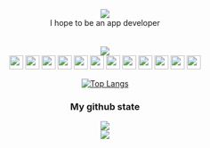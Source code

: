 <!--
**Choe-Ji-Hwan/Choe-Ji-Hwan** is a ✨ _special_ ✨ repository because its `README.md` (this file) appears on your GitHub profile.

Here are some ideas to get you started:

- 🔭 I’m currently working on ...
- 🌱 I’m currently learning ...
- 👯 I’m looking to collaborate on ...
- 🤔 I’m looking for help with ...
- 💬 Ask me about ...
- 📫 How to reach me: ...
- 😄 Pronouns: ...
- ⚡ Fun fact: ...
-->
<div align="center">
  
<img src="https://capsule-render.vercel.app/api?type=transparent&color=auto&customColorList=3,3,3,3,3,4&height=200&section=header&text=Choe-Ji-Hwan&fontSize=50" />
  <div align="center">I hope to be an app developer<div></br></br>
  <div float="left">
    <img src="http://mazassumnida.wtf/api/mini/generate_badge?boj=ghldtjd901"/></br>
<img src="https://user-images.githubusercontent.com/54761791/161787463-9ba3d32c-bec4-4eba-b086-448efa08a549.svg" width=25 height=25/>
<img src="https://user-images.githubusercontent.com/54761791/161785842-942c2f6e-bf26-414e-abc5-0111cc9b6e45.svg" width=25 height=25/>
<img src="https://user-images.githubusercontent.com/54761791/161785848-e2108c48-4ff0-4a5a-b263-27022c1bd8cd.svg" width=25 height=25/>
<img src="https://user-images.githubusercontent.com/54761791/161785853-6cdd16b2-4c16-44d5-97aa-27fdb5a8942f.svg" width=25 height=25/>
<img src="https://user-images.githubusercontent.com/54761791/161785866-e7870c44-2a54-45cc-994d-fd94aabdf610.svg" width=25 height=25/>   
<img src="https://user-images.githubusercontent.com/54761791/161785875-221b77a5-e2ae-4b08-87d6-cc10628843bf.svg" width=25 height=25/>
<img src="https://user-images.githubusercontent.com/54761791/161785830-8fb0fdd0-e95b-4418-81d6-504c03b187e3.svg" width=25 height=25/>
<img src="https://user-images.githubusercontent.com/54761791/161785888-c488afe2-8580-44e6-8dbf-82afe3581f84.svg" width=25 height=25/>
<img src="https://user-images.githubusercontent.com/54761791/161785637-267e1284-6b39-4c96-9162-75310af6c5fb.svg" width=25 height=25/>    
<img src="https://user-images.githubusercontent.com/54761791/161785899-aa1fbd3c-ea9e-4cd8-b1b0-08ddafa7f974.svg" width=25 height=25/>
<img src="https://user-images.githubusercontent.com/54761791/161785905-9c96ed8c-6a8e-4143-9ae9-e26febb92454.svg" width=25 height=25/>
<img src="https://user-images.githubusercontent.com/54761791/161785910-a0802c3c-c048-4895-82e3-bf50e25df38d.svg" width=25 height=25/>
  
  [![Top Langs](https://github-readme-stats.vercel.app/api/top-langs/?username=Choe-Ji-Hwan&layout=compact)](https://github.com/anuraghazra/github-readme-stats) 
  
  </div>
 
### My github state
  
<img src="https://hits.seeyoufarm.com/api/count/incr/badge.svg?url=https%3A%2F%2Fgithub.com%2FChoe-Ji-Hwan&count_bg=%2379C83D&title_bg=%23555555&icon=android.svg&icon_color=%23E7E7E7&title=hits&edge_flat=false"/></br>
<img src="https://github-readme-stats.vercel.app/api?username=Choe-Ji-Hwan&&show_icons=true&theme=flag-india"/></br>
</div>
